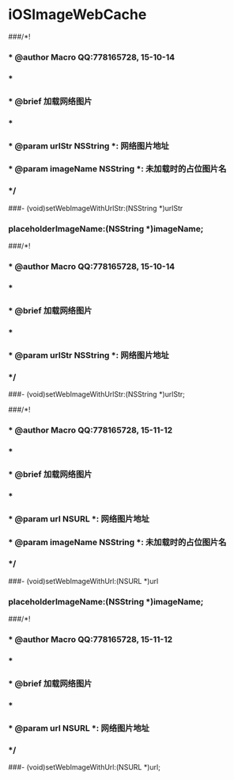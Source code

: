 # iOSImageWebCache

###/*!
### *  @author Macro QQ:778165728, 15-10-14
### *
### *  @brief  加载网络图片
### *
### *  @param urlStr    NSString *: 网络图片地址
### *  @param imageName NSString *: 未加载时的占位图片名
### */
###- (void)setWebImageWithUrlStr:(NSString *)urlStr
###      placeholderImageName:(NSString *)imageName;

###/*!
### *  @author Macro QQ:778165728, 15-10-14
### *
### *  @brief  加载网络图片
### *
### *  @param urlStr    NSString *: 网络图片地址
### */
###- (void)setWebImageWithUrlStr:(NSString *)urlStr;

###/*!
### *  @author Macro QQ:778165728, 15-11-12
### *
### *  @brief  加载网络图片
### *
### *  @param url       NSURL *: 网络图片地址
### *  @param imageName NSString *: 未加载时的占位图片名
### */
###- (void)setWebImageWithUrl:(NSURL *)url
###      placeholderImageName:(NSString *)imageName;

###/*!
### *  @author Macro QQ:778165728, 15-11-12
### *
### *  @brief  加载网络图片
### *
### *  @param url       NSURL *: 网络图片地址
### */
###- (void)setWebImageWithUrl:(NSURL *)url;
